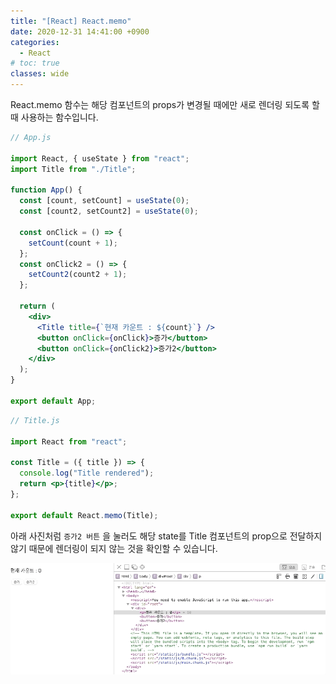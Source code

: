 ```yaml
---
title: "[React] React.memo"
date: 2020-12-31 14:41:00 +0900
categories:
  - React
# toc: true
classes: wide
---
```


React.memo 함수는 해당 컴포넌트의 props가 변경될 때에만 새로 렌더링 되도록 할 때 사용하는 함수입니다.

```jsx
// App.js

import React, { useState } from "react";
import Title from "./Title";

function App() {
  const [count, setCount] = useState(0);
  const [count2, setCount2] = useState(0);

  const onClick = () => {
    setCount(count + 1);
  };
  const onClick2 = () => {
    setCount2(count2 + 1);
  };

  return (
    <div>
      <Title title={`현재 카운트 : ${count}`} />
      <button onClick={onClick}>증가</button>
      <button onClick={onClick2}>증가2</button>
    </div>
  );
}

export default App;
```

```jsx
// Title.js

import React from "react";

const Title = ({ title }) => {
  console.log("Title rendered");
  return <p>{title}</p>;
};

export default React.memo(Title);
```

아래 사진처럼 `증가2 버튼` 을 눌러도 해당 state를 Title 컴포넌트의 prop으로 전달하지 않기 때문에 렌더링이 되지 않는 것을 확인할 수 있습니다.

![/assets/images/React.memo.gif](/assets/images/React.memo.gif)